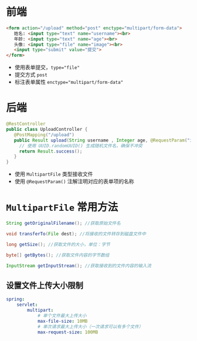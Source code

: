# 前端
```html
<form action="/upload" method="post" enctype="multipart/form-data">
   姓名: <input type="text" name="username"><br>
   年龄: <input type="text" name="age"><br>
   头像: <input type="file" name="image"><br>
   <input type="submit" value="提交">
</form>
```
- 使用表单提交，`type="file"`
- 提交方式 `post`
- 标注表单属性 `enctype="multipart/form-data"`
# 后端
```java
@RestController
public class UploadController {
   @PostMapping("/upload")  
   public Result upload(String username , Integer age, @RequestParam("image") MultipartFile file) {
     // 使用 UUID.randomUUID() 生成随机文件名，确保不冲突
     return Result.success();
   }
}
```
- 使用 `MultipartFile` 类型接收文件
- 使用 `@RequestParam()` 注解注明对应的表单项的名称

# `MultipartFile` 常用方法

```java
String getOriginalFilename(); //获取原始文件名

void transferTo(File dest); //将接收的文件转存到磁盘文件中

long getSize(); //获取文件的大小，单位：字节

byte[] getBytes(); //获取文件内容的字节数组

InputStream getInputStream(); //获取接收到的文件内容的输入流
```

## 设置文件上传大小限制



```yaml
spring:
	servlet:
    	multipart:
        	# 单个文件最大上传大小
        	max-file-size: 10MB
        	# 单次请求最大上传大小（一次请求可以有多个文件）
        	max-request-size: 100MB
```